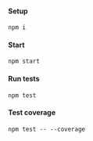 #### Setup

`npm i`

#### Start

`npm start`

#### Run tests

`npm test`

#### Test coverage

`npm test -- --coverage`
